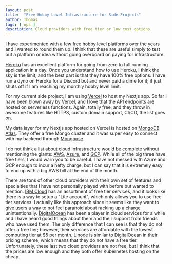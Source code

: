 ```yaml
---
layout: post
title:  "Free Hobby Level Infrastructure for Side Projects"
author: Thomas
tags: [ ops ]
description: Cloud providers with free tier or low cost options
---
```

I have experimented with a few free hobby level platforms over the years and I wanted to round them up. I think that these are useful simply to test out a platform or idea without going overboard on paying for infrastructure.

[Heroku](https://www.heroku.com/pricing) has an excellent platform for going from zero to full running application in a day. Once you understand how to use Heroku, I think the sky is the limit, and the best part is that they have 100% free options. I have run a dyno on Heroku for a Discord bot and never paid a dime for it; it just shuts off if I am reaching my monthly hobby level limit.

For my current side project, I am using [Vercel](https://vercel.com/pricing) to host my Nextjs app. So far I have been blown away by Vercel, and I love that the API endpoints are hosted on serverless functions. Again, totally free, and they throw in awesome features like HTTPS, custom domain support, CI/CD, the list goes on.

My data layer for my Nextjs app hosted on Vercel is hosted on [MongoDB Atlas](https://www.mongodb.com/pricing). They offer a free Mongo cluster and it was super easy to connect with my backend through [Mongoose](https://mongoosejs.com/).

I do not think a list about cloud infrastructure would be complete without mentioning the giants: [AWS](https://aws.amazon.com/pricing/), [Azure](https://azure.microsoft.com/en-us/pricing/), and [GCP](https://cloud.google.com/pricing). While all of the big three have free tiers, I would warn you to be careful. I have not messed with Azure and GCP enough to incur a hefty charge, but I can say that it is extremely easy to end up with a big AWS bill at the end of the month.

There are tons of other cloud providers with their own set of features and specialties that I have not personally played with before but wanted to mention. [IBM Cloud](https://www.ibm.com/cloud/free) has an assortment of free tier services, and it looks like there is a way to setup a "Lite account", which only allows you to use free tier services. I actually like this approach since it seems like they want to give users a way to not feel paranoid about racking up a charge unintentionally. [DigitalOcean](https://www.digitalocean.com/pricing/) has been a player in cloud services for a while and I have heard good things about them and their support from friends who have used them. The only difference that I can see is that they do not offer a free tier; however, their services are affordable with the lowest computing tier at $5 per month. [Linode](https://www.linode.com/pricing/) is similar to DigitalOcean in their pricing scheme, which means that they do not have a free tier. Unfortunately, these last two cloud providers are not free, but I think that the prices are low enough and they both offer Kubernetes hosting on the cheap.
